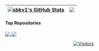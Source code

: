 
| <a href="https://github.com/SamirPaul1"><img align="center" src="https://github-readme-stats-samirpaul.vercel.app/api?username=sbkv1&show_icons=true&include_all_commits=true&theme=buefy&hide_border=true" alt="sbkv1's GitHub Stats" /></a> | <a href="https://github.com/SamirPaul1"><img align="center" src="https://github-readme-stats-samirpaul.vercel.app/api/top-langs/?username=sbkv1&layout=compact&theme=buefy&hide_border=true" /></a> |
| ------------- | ------------- |


#### Top Repositories

<a href="https://github.com/SamirPaul1/DSAlgo/fork">
  <img align="center" src="https://github-readme-stats-samirpaul.vercel.app/api/pin/?username=SamirPaul1&repo=DSAlgo&theme=buefy" />
</a>
<a href="https://github.com/SamirPaul1/LeetCode/fork">
  <img align="center" src="https://github-readme-stats-samirpaul.vercel.app/api/pin/?username=SamirPaul1&repo=LeetCode&theme=buefy" />
</a>


<p align=center>                           
  <a href="https://github.com/SamirPaul1"><img align=center  src="https://komarev.com/ghpvc/?username=SamirPaul1" alt="Visitors"></a>     
</p>
